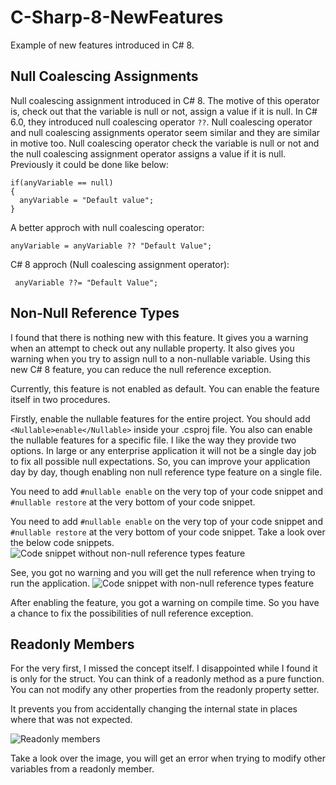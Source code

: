 # C-Sharp-8-NewFeatures
Example of new features introduced in C# 8.


## Null Coalescing Assignments

Null coalescing assignment introduced in C# 8. The motive of this operator is, check out that the variable is null or not, assign a value if it is null.
In C# 6.0, they introduced null coalescing operator ```??```. Null coalescing operator and null coalescing assignments operator seem similar and they are similar in motive too. Null coalescing operator check the variable is null or not and the null coalescing assignment operator assigns a value if it is null.
Previously it could be done like below:

```
if(anyVariable == null)
{
  anyVariable = "Default value";
} 
```

A better approch with null coalescing operator:

``` anyVariable = anyVariable ?? "Default Value"; ```

C# 8 approch (Null coalescing assignment operator):

``` anyVariable ??= "Default Value";```


## Non-Null Reference Types

I found that there is nothing new with this feature. It gives you a warning when an attempt to check out any nullable property. It also gives you warning when you try to assign null to a non-nullable variable.
Using this new C# 8 feature, you can reduce the null reference exception.

Currently, this feature is not enabled as default. You can enable the feature itself in two procedures.

Firstly, enable the nullable features for the entire project. You should add ```<Nullable>enable</Nullable>``` inside your .csproj file. You also can enable the nullable features for a specific file. I like the way they provide two options. In large or any enterprise application it will not be a single day job to fix all possible null expectations. So, you can improve your application day by day, though enabling non null reference type feature on a single file.

You need to add ```#nullable enable``` on the very top of your code snippet and ```#nullable restore``` at the very bottom of your code snippet.

You need to add ```#nullable enable``` on the very top of your code snippet and ```#nullable restore``` at the very bottom of your code snippet.
Take a look over the below code snippets.
![Code snippet without non-null reference types feature](https://user-images.githubusercontent.com/24603959/66712454-a20f6d80-edbe-11e9-8016-df020d080db6.png)

See, you got no warning and you will get the null reference when trying to run the application.
![Code snippet with non-null reference types feature](https://user-images.githubusercontent.com/24603959/66712408-fd8d2b80-edbd-11e9-9de5-4af4eab74eb6.png)

After enabling the feature, you got a warning on compile time. So you have a chance to fix the possibilities of null reference exception.


## Readonly Members

For the very first, I missed the concept itself. I disappointed while I found it is only for the struct. You can think of a readonly method as a pure function. You can not modify any other properties from the readonly property setter.

It prevents you from accidentally changing the internal state in places where that was not expected. 

![Readonly members](https://user-images.githubusercontent.com/24603959/66712807-42b45c00-edc4-11e9-912c-117ecdcc3802.png)

Take a look over the image, you will get an error when trying to modify other variables from a readonly member.
